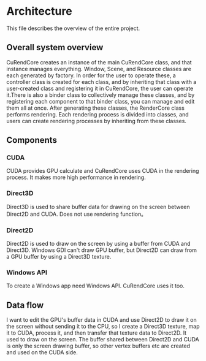 # Architecture
This file describes the overview of the entire project. 

## Overall system overview
CuRendCore creates an instance of the main CuRendCore class, and that instance manages everything. Window, Scene, and Resource classes are each generated by factory. In order for the user to operate these, a controller class is created for each class, and by inheriting that class with a user-created class and registering it in CuRendCore, the user can operate it.There is also a binder class to collectively manage these classes, and by registering each component to that binder class, you can manage and edit them all at once. After generating these classes, the RenderCore class performs rendering. Each rendering process is divided into classes, and users can create rendering processes by inheriting from these classes.

## Components
### CUDA
CUDA provides GPU calculate and CuRendCore uses CUDA in the rendering process. It makes more high performance in rendering.

### Direct3D
Direct3D is used to share buffer data for drawing on the screen between Direct2D and CUDA. Does not use rendering function。

### Direct2D
Direct2D is used to draw on the screen by using a buffer from CUDA and Direct3D. Windows GDI can't draw GPU buffer, but Direct2D can draw from a GPU buffer by using a Direct3D texture.

### Windows API
To create a Windows app need Windows API. CuRendCore uses it too.

## Data flow
I want to edit the GPU's buffer data in CUDA and use Direct2D to draw it on the screen without sending it to the CPU, so I create a Direct3D texture, map it to CUDA, process it, and then transfer that texture data to Direct2D. It used to draw on the screen. The buffer shared between Direct2D and CUDA is only the screen drawing buffer, so other vertex buffers etc are created and used on the CUDA side.


